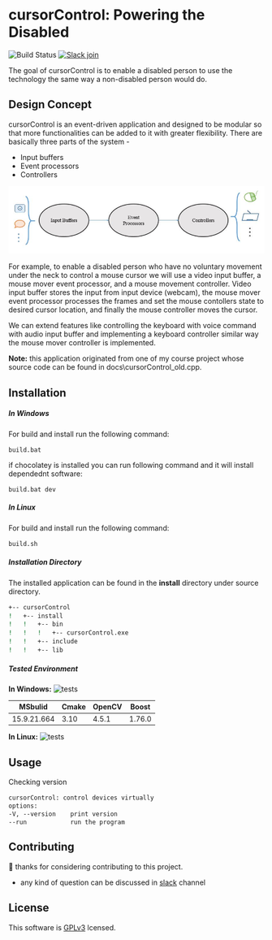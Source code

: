 # cursorControl: Powering the Disabled

![Build Status](https://github.com/nakib103/cursorControl/actions/workflows/cmake.yml/badge.svg)
[![Slack join](https://img.shields.io/badge/slack-join-green)](https://join.slack.com/t/cursorcontrolgroup/shared_invite/zt-qwzhxi4m-iNh3UmEdWQGDRcINwEd4EQ)

The goal of cursorControl is to enable a disabled person to use the technology the same way a non-disabled person would do. 

## Design Concept
cursorControl is an event-driven application and designed to be modular so that more functionalities can be added to it with greater flexibility. There are basically three parts of the system - 
- Input buffers
- Event processors
- Controllers

![Concept](/docs/concept.JPG)

For example, to enable a disabled person who have no voluntary movement under the neck to control a mouse cursor we will use a video input buffer, a mouse mover event processor, and a mouse movement controller. Video input buffer stores the input from input device (webcam), the mouse mover event processor processes the frames and set the mouse contollers state to desired cursor location, and finally the mouse controller moves the cursor. 

We can extend features like controlling the keyboard with voice command with audio input buffer and implementing a keyboard controller similar way the mouse mover controller is implemented.

**Note:** this application originated from one of my course project whose source code can be found in docs\cursorControl_old.cpp.

## Installation
##### In Windows
For build and install run the following command:

```batch
build.bat
```

if chocolatey is installed you can run following command and it will install dependednt software:
```batch
build.bat dev
```

##### In Linux
For build and install run the following command:

```sh
build.sh
```

##### Installation Directory
The installed application can be found in the **install** directory under source directory.

```sh
+-- cursorControl
!   +-- install
!   !   +-- bin
!   !   !   +-- cursorControl.exe
!   !   +-- include
!   !   +-- lib
```

##### Tested Environment
**In Windows:**
![tests](https://img.shields.io/badge/test-1-yellow)

|MSbulid|Cmake|OpenCV|Boost|
|---|---|---|---|
|15.9.21.664|3.10|4.5.1|1.76.0|

**In Linux:**
![tests](https://img.shields.io/badge/test-none-red)
### 
## Usage
Checking version
```batch
cursorControl: control devices virtually
options:
-V, --version    print version
--run            run the program
```
## Contributing
:handshake: thanks for considering contributing to this project.
- any kind of question can be discussed in [slack](https://join.slack.com/t/cursorcontrolgroup/shared_invite/zt-qwzhxi4m-iNh3UmEdWQGDRcINwEd4EQ) channel 

## License

This software is [GPLv3](https://www.gnu.org/licenses/gpl-3.0.en.html) lcensed.